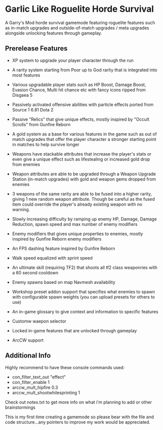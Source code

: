 
# Garlic Like Roguelite Horde Survival

A Garry's Mod horde survival gamemode featuring roguelite features such as in-match upgrades and outside-of-match upgrades / meta upgrades alongside unlocking features through gameplay.




## Prerelease Features

- XP system to upgrade your player character through the run

- A rarity system starting from Poor up to God rarity that is integrated into most features

- Various upgradable player stats such as HP Boost, Damage Boost, Evasion Chance, Multi hit chance etc with fancy icons ripped from Disgaea 5

- Passively activated offensive abilities with particle effects ported from Source 1 6.81 Dota 2

- Passive "Relics" that give unique effects, mostly inspired by "Occult Scrolls" from Gunfire Reborn

- A gold system as a base for various features in the game such as out of match upgrades that offer the player character a stronger starting point in matches to help survive longer

- Weapons have stackable attributes that increase the player's stats or even give a unique effect such as lifestealing or increased gold drop from enemies

- Weapon attributes are able to be upgraded through a Weapon Upgrade Station (in-match upgrades) with gold and weapon gems dropped from enemies

- 3 weapons of the same rarity are able to be fused into a higher rarity, giving 1 new random weapon attribute. Though be careful as the fused item could override the player's already existing weapon with no warning.

- Slowly increasing difficulty by ramping up enemy HP, Damage, Damage Reduction, spawn speed and max number of enemy modifiers

- Enemy modifiers that gives unique properties to enemies, mostly inspired by Gunfire Reborn enemy modifiers 

- An FPS dashing feature inspired by Gunfire Reborn

- Walk speed equalized with sprint speed

- An ultimate skill (requiring TF2) that shoots all tf2 class weaponries with a 60 second cooldown

- Enemy spawns based on map Navmesh availability

- Workshop preset addon support that specifies what enemies to spawn with configurable spawn weights (you can upload presets for others to use)

- An in-game glossary to give context and information to specific features

- Customw waepon selector

- Locked in-game features that are unlocked through gameplay

- ArcCW support

## Additional Info

Highly recommend to have these console commands used:
- con_filter_text_out "effect"
- con_filter_enable 1
- arccw_mult_hipfire 0.3
- arccw_mult_shootwhilesprinting 1

Check out notes.txt to get more info on what i'm planning to add or other brainstormings

This is my first time creating a gamemode so please bear with the file and code structure...any pointers to improve my work would be appreciated.
